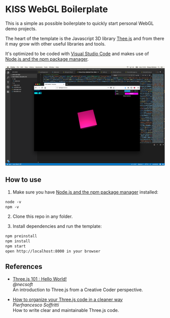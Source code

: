 # KISS WebGL Boilerplate

This is a simple as possible boilerplate to quickly start personal WebGL demo projects.

The heart of the template is the Javascript 3D library [Thee.js](https://threejs.org/) and from there it may grow with other useful libraries and tools.

It's optimized to be coded with [Visual Studio Code](https://code.visualstudio.com/) and makes use of [Node.js and the npm package manager](https://www.npmjs.com/get-npm).

![](screenshoot.png)

## How to use

1) Make sure you have [Node.js and the npm package manager](https://www.npmjs.com/get-npm) installed:

```
node -v
npm -v
```

2) Clone this repo in any folder. 

3) Install dependencies and run the template:

```
npm preinstall
npm install
npm start
open http://localhost:8000 in your browser
```

## References

- [Three.js 101 : Hello World!](https://threejs.org/docs/#manual/introduction/Creating-a-scene)<br>
<i>@necsoft</i><br>An introduction to Three.js from a Creative Coder perspective.

- [How to organize your Three.js code in a cleaner way](https://medium.com/@soffritti.pierfrancesco/how-to-organize-the-structure-of-a-three-js-project-77649f58fa3f)<br>
<i>Pierfrancesco Soffritti</i><br>How to write clear and maintainable Three.js code.
